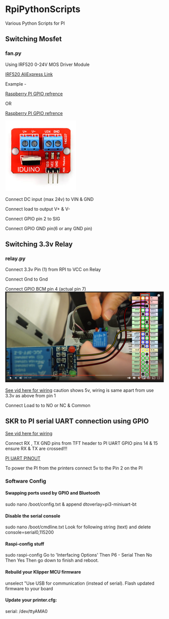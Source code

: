 # RpiPythonScripts
Various Python Scripts for PI

## Switching Mosfet

### fan.py

Using IRF520 0-24V MOS Driver Module 

[IRF520 AliExpress Link](https://www.aliexpress.com/item/32790603826.html?spm=a2g0s.9042311.0.0.27424c4dygk8ae) 

Example - 

[Raspberry PI GPIO refrence](https://pinout.xyz/)

OR

[Raspberry PI GPIO refrence](https://osoyoo.com/2017/06/26/introduction-of-raspberry-pi-gpio/)


![alt text](https://github.com/sajrashid/RpiPythonScripts/blob/master/images/irf520.jfif "IRF520")

Connect  DC input (max 24v)  to VIN & GND

Connect load to output V+ & V-

Connect GPIO pin 2 to SIG

Connect GPIO GND pin(6 or any GND pin)

## Switching 3.3v Relay

### relay.py

Connect 3.3v Pin (1) from RPI to VCC on Relay

Connect Gnd to Gnd

Connect GPIO BCM pin 4 (actual pin 7)
![alt text](https://github.com/sajrashid/RpiPythonScripts/blob/master/images/relaywiring.PNG "Relay Wiring")

[See vid here for wiring](http://www.youtube.com/watch?v=p7wmzAzDX-Q&t=2m44s)  caution shows 5v, wiring is same apart from use 3.3v as above from pin 1

Connect Load to to NO or NC & Common


## SKR to PI serial UART connection using GPIO

[See vid here for wiring](https://www.youtube.com/watch?v=AtW3GqkKUz8-Q&t=14m39s)

Connect RX , TX GND pins from TFT header to PI UART GPIO pins 14 & 15 ensure RX & TX are crossed!!!

[PI UART PINOUT](https://pinout.xyz/pinout/pin8_gpio14)

To power the PI from the printers connect 5v to the Pin 2 on the PI

### Software Config

#### Swapping ports used by GPIO and Bluetooth
sudo nano /boot/config.txt & append
dtoverlay=pi3-miniuart-bt


#### Disable the serial console
sudo nano /boot/cmdline.txt
Look for following string (text) and delete 
console=serial0,115200

#### Raspi-config stuff
sudo raspi-config
Go to 'Interfacing Options'
Then P6 - Serial
Then No
Then Yes
Then go down to finish and reboot.

#### Rebuild your Klipper MCU firmware
unselect "Use USB for communication (instead of serial). 
Flash updated firmware to your board

#### Update your printer.cfg:
serial: /dev/ttyAMA0










#